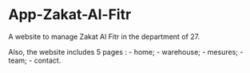 # App-Zakat-Al-Fitr

A website to manage Zakat Al Fitr in the department of 27.

Also, the website includes 5 pages : - home; - warehouse; - mesures; - team; - contact.
